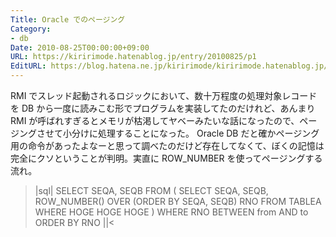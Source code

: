 ```yaml
---
Title: Oracle でのページング
Category:
- db
Date: 2010-08-25T00:00:00+09:00
URL: https://kiririmode.hatenablog.jp/entry/20100825/p1
EditURL: https://blog.hatena.ne.jp/kiririmode/kiririmode.hatenablog.jp/atom/entry/8454420450078211648
---
```



RMI でスレッド起動されるロジックにおいて、数十万程度の処理対象レコードを DB から一度に読みこむ形でプログラムを実装してたのだけれど、あんまり RMI が呼ばれすぎるとメモリが枯渇してヤベーみたいな話になったので、ページングさせて小分けに処理することになった。
Oracle DB だと確かページング用の命令があったよなーと思って調べたのだけど存在してなくて、ぼくの記憶は完全にクソということが判明。実直に ROW_NUMBER を使ってページングする流れ。
>|sql|
SELECT 
    SEQA, 
    SEQB
FROM (
    SELECT 
        SEQA, 
        SEQB,
        ROW_NUMBER() OVER (ORDER BY SEQA, SEQB) RNO
    FROM
        TABLEA
    WHERE
        HOGE HOGE HOGE
)
WHERE
    RNO BETWEEN from AND to
ORDER BY RNO
||<
